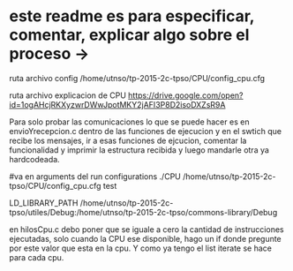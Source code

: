 # este readme es para especificar, comentar, explicar algo sobre el proceso ->

ruta archivo config
/home/utnso/tp-2015-2c-tpso/CPU/config_cpu.cfg

ruta archivo explicacion de CPU
https://drive.google.com/open?id=1ogAHcjRKXyzwrDWwJpotMKY2jAFI3P8D2isoDXZsR9A

Para solo probar las comunicaciones lo que se puede hacer es en envioYrecepcion.c dentro de las funciones de ejecucion y en el swtich que recibe los mensajes, ir a esas funciones de ejcucion, comentar la funcionalidad y  imprimir la estructura recibida y luego mandarle otra ya hardcodeada.

#va en arguments  del run configurations
./CPU /home/utnso/tp-2015-2c-tpso/CPU/config_cpu.cfg test

LD_LIBRARY_PATH
/home/utnso/tp-2015-2c-tpso/utiles/Debug:/home/utnso/tp-2015-2c-tpso/commons-library/Debug

en hilosCpu.c debo poner que se iguale a cero la cantidad de instrucciones ejecutadas, solo cuando la CPU ese disponible, hago un if donde pregunte por este valor que esta en la cpu. Y como ya tengo el list iterate se hace para cada cpu. 
